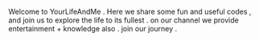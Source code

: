 Welcome to YourLifeAndMe . 
Here we share some fun and useful codes , and join us to explore the life to its fullest .
on our channel we provide entertainment + knowledge also .
join our journey .
